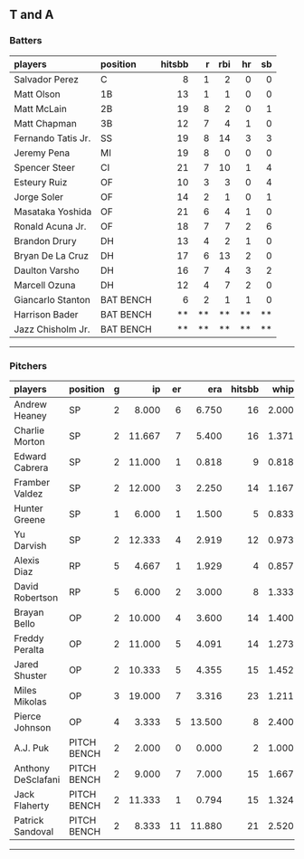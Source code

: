 ## T and A

### Batters

 
|players            |position  | hitsbb|  r| rbi| hr| sb| 
|:------------------|:---------|------:|--:|---:|--:|--:| 
|Salvador Perez     |C         |      8|  1|   2|  0|  0| 
|Matt Olson         |1B        |     13|  1|   1|  0|  0| 
|Matt McLain        |2B        |     19|  8|   2|  0|  1| 
|Matt Chapman       |3B        |     12|  7|   4|  1|  0| 
|Fernando Tatis Jr. |SS        |     19|  8|  14|  3|  3| 
|Jeremy Pena        |MI        |     19|  8|   0|  0|  0| 
|Spencer Steer      |CI        |     21|  7|  10|  1|  4| 
|Esteury Ruiz       |OF        |     10|  3|   3|  0|  4| 
|Jorge Soler        |OF        |     14|  2|   1|  0|  1| 
|Masataka Yoshida   |OF        |     21|  6|   4|  1|  0| 
|Ronald Acuna Jr.   |OF        |     18|  7|   7|  2|  6| 
|Brandon Drury      |DH        |     13|  4|   2|  1|  0| 
|Bryan De La Cruz   |DH        |     17|  6|  13|  2|  0| 
|Daulton Varsho     |DH        |     16|  7|   4|  3|  2| 
|Marcell Ozuna      |DH        |     12|  4|   7|  2|  0| 
|Giancarlo Stanton  |BAT BENCH |      6|  2|   1|  1|  0| 
|Harrison Bader     |BAT BENCH |     **| **|  **| **| **| 
|Jazz Chisholm Jr.  |BAT BENCH |     **| **|  **| **| **| 


* * *

### Pitchers

 
|players            |position    |  g|     ip| er|    era| hitsbb|  whip| so|  w| sv| 
|:------------------|:-----------|--:|------:|--:|------:|------:|-----:|--:|--:|--:| 
|Andrew Heaney      |SP          |  2|  8.000|  6|  6.750|     16| 2.000| 10|  0|  0| 
|Charlie Morton     |SP          |  2| 11.667|  7|  5.400|     16| 1.371| 14|  0|  0| 
|Edward Cabrera     |SP          |  2| 11.000|  1|  0.818|      9| 0.818| 14|  2|  0| 
|Framber Valdez     |SP          |  2| 12.000|  3|  2.250|     14| 1.167| 12|  1|  0| 
|Hunter Greene      |SP          |  1|  6.000|  1|  1.500|      5| 0.833|  8|  0|  0| 
|Yu Darvish         |SP          |  2| 12.333|  4|  2.919|     12| 0.973| 15|  2|  0| 
|Alexis Diaz        |RP          |  5|  4.667|  1|  1.929|      4| 0.857|  8|  1|  2| 
|David Robertson    |RP          |  5|  6.000|  2|  3.000|      8| 1.333| 11|  0|  2| 
|Brayan Bello       |OP          |  2| 10.000|  4|  3.600|     14| 1.400|  9|  0|  0| 
|Freddy Peralta     |OP          |  2| 11.000|  5|  4.091|     14| 1.273| 12|  0|  0| 
|Jared Shuster      |OP          |  2| 10.333|  5|  4.355|     15| 1.452|  1|  2|  0| 
|Miles Mikolas      |OP          |  3| 19.000|  7|  3.316|     23| 1.211| 14|  1|  0| 
|Pierce Johnson     |OP          |  4|  3.333|  5| 13.500|      8| 2.400|  5|  0|  0| 
|A.J. Puk           |PITCH BENCH |  2|  2.000|  0|  0.000|      2| 1.000|  5|  0|  0| 
|Anthony DeSclafani |PITCH BENCH |  2|  9.000|  7|  7.000|     15| 1.667|  4|  0|  0| 
|Jack Flaherty      |PITCH BENCH |  2| 11.333|  1|  0.794|     15| 1.324| 14|  0|  0| 
|Patrick Sandoval   |PITCH BENCH |  2|  8.333| 11| 11.880|     21| 2.520| 12|  0|  0| 


* * *


